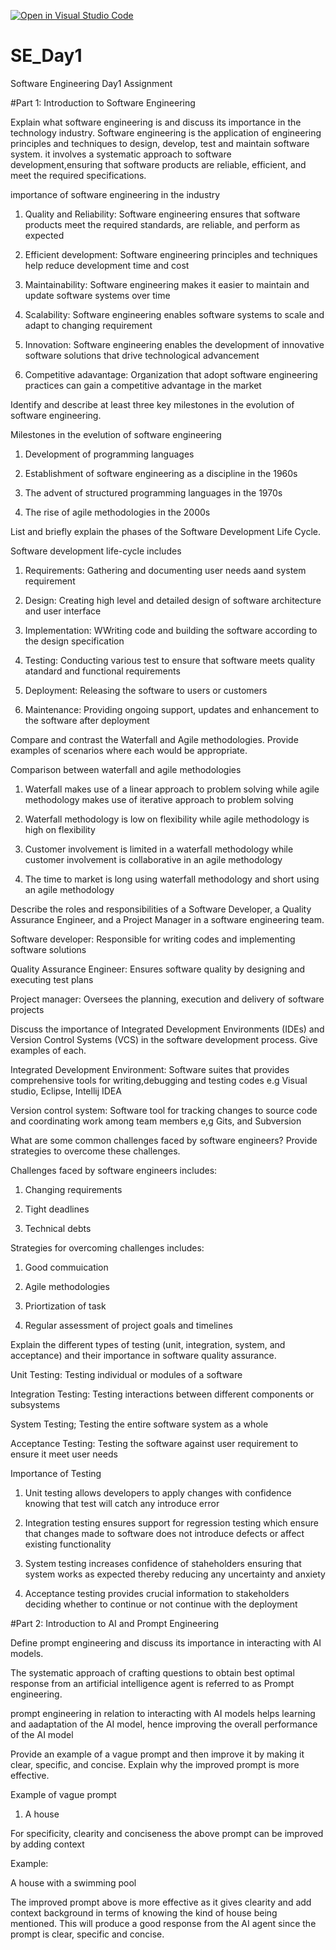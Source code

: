 [![Open in Visual Studio Code](https://classroom.github.com/assets/open-in-vscode-2e0aaae1b6195c2367325f4f02e2d04e9abb55f0b24a779b69b11b9e10269abc.svg)](https://classroom.github.com/online_ide?assignment_repo_id=15562299&assignment_repo_type=AssignmentRepo)
# SE_Day1
Software Engineering Day1 Assignment

#Part 1: Introduction to Software Engineering


Explain what software engineering is and discuss its importance in the technology industry.
Software engineering is the application of engineering principles and techniques to design, develop, test
and maintain software system. it involves a systematic approach to software development,ensuring that software products are reliable, efficient, and meet the required specifications.

importance of software engineering in the industry

1. Quality and Reliability: Software engineering ensures that software products meet the required standards, are reliable, and perform as expected

2. Efficient development: Software engineering principles and techniques help reduce development time and cost

3. Maintainability: Software engineering makes it easier to maintain and update software systems over time

4. Scalability: Software engineering enables software systems to scale and adapt to changing requirement

5. Innovation: Software engineering enables the development of innovative software solutions that drive technological
advancement

6. Competitive adavantage: Organization that adopt software engineering practices can gain a competitive advantage in the 
market

Identify and describe at least three key milestones in the evolution of software engineering.

Milestones in the evelution of software engineering

1. Development of programming languages

2. Establishment of software engineering as a discipline in the 1960s

3. The advent of structured programming languages in the 1970s

4. The rise of agile methodologies in the 2000s

List and briefly explain the phases of the Software Development Life Cycle.

Software development life-cycle includes

1. Requirements: Gathering and documenting user needs aand system requirement

2. Design: Creating high level and detailed design of software architecture and user interface

3. Implementation: WWriting code and building the software according to the design specification

4. Testing: Conducting various test to ensure that software meets quality atandard and functional requirements

5. Deployment: Releasing the software to users or customers

6. Maintenance: Providing ongoing support, updates and enhancement to the software after deployment

Compare and contrast the Waterfall and Agile methodologies. Provide examples of scenarios where each would be appropriate.

Comparison between waterfall and agile methodologies

1. Waterfall makes use of a linear approach to problem solving while agile methodology makes use of iterative approach to problem solving

2. Waterfall methodology is low on flexibility while agile methodology is high on flexibility

3. Customer involvement is limited in a waterfall methodology while customer involvement is collaborative in an agile methodology

4. The time to market is long using waterfall methodology and short using an agile methodology 

Describe the roles and responsibilities of a Software Developer, a Quality Assurance Engineer, and a Project Manager in a software engineering team.

Software developer: Responsible for writing codes and implementing software solutions

Quality Assurance Engineer: Ensures software quality by designing and executing test plans

Project manager: Oversees the planning, execution and delivery of software projects


Discuss the importance of Integrated Development Environments (IDEs) and Version Control Systems (VCS) in the software development process. Give examples of each.


Integrated Development Environment: Software suites that provides comprehensive tools for writing,debugging and testing codes e.g Visual studio, Eclipse, Intellij IDEA

Version control system: Software tool for tracking changes to source code and coordinating work among team members
e,g Gits, and Subversion

What are some common challenges faced by software engineers? Provide strategies to overcome these challenges.

Challenges faced by software engineers includes:

1. Changing requirements

2. Tight deadlines

3. Technical debts

Strategies for overcoming challenges includes:

1. Good commuication

2. Agile methodologies 

3. Priortization of task

4. Regular assessment of project goals and timelines



Explain the different types of testing (unit, integration, system, and acceptance) and their importance in software quality assurance.


Unit Testing: Testing individual or modules of a software

Integration Testing: Testing interactions between different components or subsystems

System Testing; Testing the entire software system as a whole

Acceptance Testing: Testing the software against user requirement to ensure it meet user needs


Importance of Testing

1. Unit testing allows developers to apply changes with confidence knowing that test will catch any introduce error

2. Integration testing ensures support for regression testing which ensure that changes made to software does not introduce defects or affect existing functionality

3. System testing increases confidence of staheholders ensuring that system works as expected thereby reducing any uncertainty and anxiety

4. Acceptance testing provides crucial information to stakeholders deciding whether to continue or not continue with the deployment




#Part 2: Introduction to AI and Prompt Engineering


Define prompt engineering and discuss its importance in interacting with AI models.


The systematic approach of crafting questions to obtain best optimal response from an artificial intelligence agent is referred to as Prompt engineering.

prompt engineering in relation to interacting with AI models helps learning and aadaptation of the AI model, hence improving the overall performance of the AI model  

Provide an example of a vague prompt and then improve it by making it clear, specific, and concise. Explain why the improved prompt is more effective.


Example of vague prompt

1. A house

For specificity, clearity and conciseness the above prompt can be improved by adding context 

Example:

A house with a swimming pool

The improved prompt above is more effective as it gives clearity and add context background in terms of knowing the kind of house being mentioned. This will produce a good response from the AI agent since the prompt is clear, specific and concise. 



